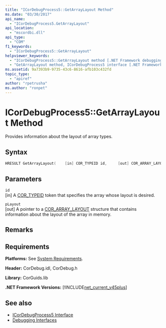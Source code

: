 ```yaml
---
title: "ICorDebugProcess5::GetArrayLayout Method"
ms.date: "03/30/2017"
api_name: 
  - "ICorDebugProcess5.GetArrayLayout"
api_location: 
  - "mscordbi.dll"
api_type: 
  - "COM"
f1_keywords: 
  - "ICorDebugProcess5::GetArrayLayout"
helpviewer_keywords: 
  - "ICorDebugProcess5::GetArrayLayout method [.NET Framework debugging]"
  - "GetArrayLayout method, ICorDebugProcess5 interface [.NET Framework debugging]"
ms.assetid: 9a7393b9-9735-43c6-8616-afb103c432fd
topic_type: 
  - "apiref"
author: "rpetrusha"
ms.author: "ronpet"
---
```

# ICorDebugProcess5::GetArrayLayout Method
Provides information about the layout of array types.  
  
## Syntax  
  
```cpp  
HRESULT GetArrayLayout(    [in] COR_TYPEID id,     [out] COR_ARRAY_LAYOUT *pLayout);  
```  
  
## Parameters  
 `id`  
 [in] A [COR_TYPEID](../../../../docs/framework/unmanaged-api/debugging/cor-typeid-structure.md) token that specifies the array whose layout is desired.  
  
 `pLayout`  
 [out] A pointer to a [COR_ARRAY_LAYOUT](../../../../docs/framework/unmanaged-api/debugging/cor-array-layout-structure.md) structure that contains information about the layout of the array in memory.  
  
## Remarks  
  
## Requirements  
 **Platforms:** See [System Requirements](../../../../docs/framework/get-started/system-requirements.md).  
  
 **Header:** CorDebug.idl, CorDebug.h  
  
 **Library:** CorGuids.lib  
  
 **.NET Framework Versions:** [!INCLUDE[net_current_v45plus](../../../../includes/net-current-v45plus-md.md)]  
  
## See also

- [ICorDebugProcess5 Interface](../../../../docs/framework/unmanaged-api/debugging/icordebugprocess5-interface.md)
- [Debugging Interfaces](../../../../docs/framework/unmanaged-api/debugging/debugging-interfaces.md)
